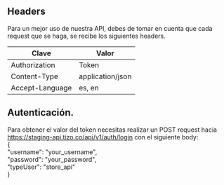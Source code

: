 
## Headers

Para un mejor uso de nuestra API, debes de tomar en cuenta que cada request que se haga, se recibe los siguientes headers.

| Clave  | Valor |
|-------|-------|
| Authorization | Token | 
| Content-Type | application/json |
| Accept-Language | es, en |

## Autenticación.

Para obtener el valor del token necesitas realizar un POST request hacia https://staging-api.tizo.co/api/v1/auth/login con el siguiente body: <br>
{<br>
"username": "your_username",<br>
"password": "your_password",<br>
"typeUser": "store_api"<br>
}<br>